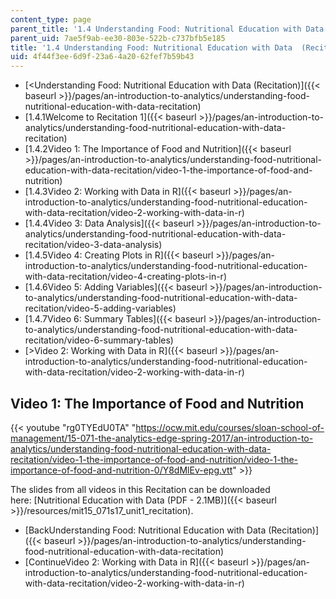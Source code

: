 ```yaml
---
content_type: page
parent_title: '1.4 Understanding Food: Nutritional Education with Data  (Recitation)'
parent_uid: 7ae5f9ab-ee30-803e-522b-c737bfb5e185
title: '1.4 Understanding Food: Nutritional Education with Data  (Recitation)'
uid: 4f44f3ee-6d9f-23a6-4a20-62fef7b59b43
---
```


*   [<Understanding Food: Nutritional Education with Data (Recitation)]({{< baseurl >}}/pages/an-introduction-to-analytics/understanding-food-nutritional-education-with-data-recitation)
*   [1.4.1Welcome to Recitation 1]({{< baseurl >}}/pages/an-introduction-to-analytics/understanding-food-nutritional-education-with-data-recitation)
*   [1.4.2Video 1: The Importance of Food and Nutrition]({{< baseurl >}}/pages/an-introduction-to-analytics/understanding-food-nutritional-education-with-data-recitation/video-1-the-importance-of-food-and-nutrition)
*   [1.4.3Video 2: Working with Data in R]({{< baseurl >}}/pages/an-introduction-to-analytics/understanding-food-nutritional-education-with-data-recitation/video-2-working-with-data-in-r)
*   [1.4.4Video 3: Data Analysis]({{< baseurl >}}/pages/an-introduction-to-analytics/understanding-food-nutritional-education-with-data-recitation/video-3-data-analysis)
*   [1.4.5Video 4: Creating Plots in R]({{< baseurl >}}/pages/an-introduction-to-analytics/understanding-food-nutritional-education-with-data-recitation/video-4-creating-plots-in-r)
*   [1.4.6Video 5: Adding Variables]({{< baseurl >}}/pages/an-introduction-to-analytics/understanding-food-nutritional-education-with-data-recitation/video-5-adding-variables)
*   [1.4.7Video 6: Summary Tables]({{< baseurl >}}/pages/an-introduction-to-analytics/understanding-food-nutritional-education-with-data-recitation/video-6-summary-tables)
*   [\>Video 2: Working with Data in R]({{< baseurl >}}/pages/an-introduction-to-analytics/understanding-food-nutritional-education-with-data-recitation/video-2-working-with-data-in-r)

Video 1: The Importance of Food and Nutrition
---------------------------------------------

{{< youtube "rg0TYEdU0TA" "https://ocw.mit.edu/courses/sloan-school-of-management/15-071-the-analytics-edge-spring-2017/an-introduction-to-analytics/understanding-food-nutritional-education-with-data-recitation/video-1-the-importance-of-food-and-nutrition/video-1-the-importance-of-food-and-nutrition-0/Y8dMlEv-epg.vtt" >}}

The slides from all videos in this Recitation can be downloaded here: [Nutritional Education with Data (PDF - 2.1MB)]({{< baseurl >}}/resources/mit15_071s17_unit1_recitation).

*   [BackUnderstanding Food: Nutritional Education with Data (Recitation)]({{< baseurl >}}/pages/an-introduction-to-analytics/understanding-food-nutritional-education-with-data-recitation)
*   [ContinueVideo 2: Working with Data in R]({{< baseurl >}}/pages/an-introduction-to-analytics/understanding-food-nutritional-education-with-data-recitation/video-2-working-with-data-in-r)